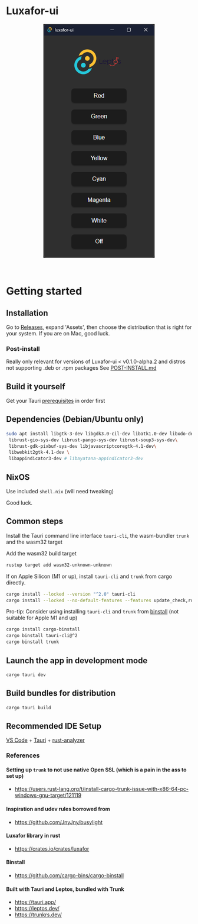 # Luxafor-ui

<p align="center">
    <img src="./public/gui.png" alt="Luxafor-ui in dark mode" />
</p>
<br clear="right"/>

# Getting started

## Installation
Go to [Releases](https://github.com/nibrobb/luxafor-ui/releases), expand 'Assets', then choose the distribution that is right for your system.
If you are on Mac, good luck.


### Post-install 
Really only relevant for versions of Luxafor-ui < v0.1.0-alpha.2 and distros not supporting .deb or .rpm packages
See [POST-INSTALL.md](./POST-INSTALL.md)

## Build it yourself
Get your Tauri [prerequisites](https://tauri.app/start/prerequisites/) in order first

## Dependencies (Debian/Ubuntu only)
```bash
sudo apt install libgtk-3-dev libgdk3.0-cil-dev libatk1.0-dev libxdo-dev\
 librust-gio-sys-dev librust-pango-sys-dev librust-soup3-sys-dev\
 librust-gdk-pixbuf-sys-dev libjavascriptcoregtk-4.1-dev\
 libwebkit2gtk-4.1-dev \
 libappindicator3-dev # libayatana-appindicator3-dev
```

## NixOS
Use included `shell.nix` (will need tweaking)

Good luck.


## Common steps
Install the Tauri command line interface `tauri-cli`, the wasm-bundler `trunk` and the wasm32 target

Add the wasm32 build target
```bash
rustup target add wasm32-unknown-unknown
```

If on Apple Silicon (M1 or up), install `tauri-cli` and `trunk` from cargo directly.
```bash
cargo install --locked --version "^2.0" tauri-cli
cargo install --locked --no-default-features --features update_check,rustls trunk
```

Pro-tip: Consider using installing `tauri-cli` and `trunk` from [binstall](https://github.com/cargo-bins/cargo-binstall) (not suitable for Apple M1 and up)
```bash
cargo install cargo-binstall
cargo binstall tauri-cli@^2
cargo binstall trunk
```

## Launch the app in development mode
```bash
cargo tauri dev
```

## Build bundles for distribution
```bash
cargo tauri build
```

## Recommended IDE Setup
[VS Code](https://code.visualstudio.com/) + [Tauri](https://marketplace.visualstudio.com/items?itemName=tauri-apps.tauri-vscode) + [rust-analyzer](https://marketplace.visualstudio.com/items?itemName=rust-lang.rust-analyzer)


### References
#### Setting up `trunk` to not use native Open SSL (which is a pain in the ass to set up)
- https://users.rust-lang.org/t/install-cargo-trunk-issue-with-x86-64-pc-windows-gnu-target/121119

#### Inspiration and udev rules borrowed from
- https://github.com/JnyJny/busylight

#### Luxafor library in rust
- https://crates.io/crates/luxafor

#### Binstall
- https://github.com/cargo-bins/cargo-binstall

#### Built with Tauri and Leptos, bundled with Trunk
- https://tauri.app/
- https://leptos.dev/
- https://trunkrs.dev/

